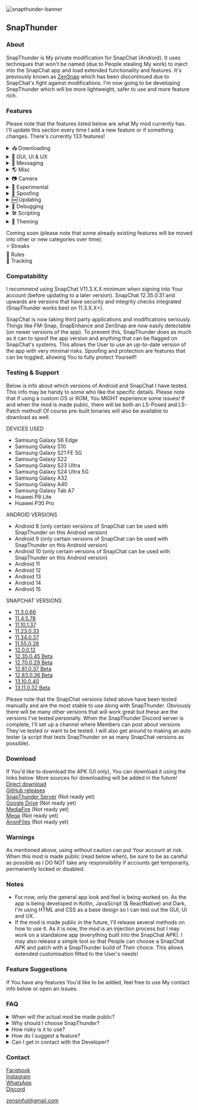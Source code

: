 ![snapthunder-banner](https://github.com/user-attachments/assets/f607a584-48cc-4b31-ab8c-17e34fd3c6f1)
## SnapThunder

### About
SnapThunder is My private modification for SnapChat (Android). It uses techniques that won't be named (due to People stealing My work) to inject into the SnapChat app and load extended functionality and features. It's previously known as [ZenSnap](https://github.com/SinfulZen/ZenSnap) which has been discontinued due to SnapChat's fight against modifications. I'm now going to be developing SnapThunder which will be more lightweight, safer to use and more feature rich.  

### Features  
Please note that the features listed below are what My mod currently has. I'll update this section every time I add a new feature or if something changes. There's currently 133 features!  

<details closed>
  <summary>📥 Downloading</summary>
   
  - `Media Downloading (Auto)`
  - `Self Media Download (Prevention)`
  - `Media Overlay Merging`
  - `Forced Image Format`
  - `Forced Voice Note Format`
  - `Profile Picture Download Button`
  - `Download Button (Opera)`
  - `Context Menu (Chat Downloading)`
  - `Media Logging`
  - `Custom Path Formatting` 
</details>

<details closed>
  <summary>🔌 GUI, UI & UX</summary>
  
  - `Friend Feed Menu Buttons` 
  - `Amoled Dark Mode`
  - `Friend Feed Message Preview` 
  - `Snap Preview`
  - `Bootstrap Override (Default Home Tab & Persistent App Appearance)`
  - `Enhanced Friend Map NameTags`
  - `Prevent Message Scrolling`
  - `Streak Expiration Info`
  - `Hide Friend Feed (Entry)`
  - `Hide Streak Restore Popups`
  - `Hide Quick Add (Friend Feed)`
  - `Hide Story Section` 
  - `Hide UI Components (Voice Record button, Call Buttons, etc)`
  - `Media Quick Info (Opera)`
  - `Old Bitmoji Selfie` 
  - `Disable SpotLight` 
  - `Hide SnapThunder Shortcut (Icon)`
  - `Vertical Story Viewer` 
  - `Message Indicators` 
  - `Stealth Mode Indicator` 
  - `Text Editing Override`
</details>  

<details closed>
  <summary>💬 Messaging</summary>
  
  - `Screenshot Detection Bypass` 
  - `Anonymous Story Viewing`
  - `Disable Story Rewatch Indicator`
  - `Hide "Peek-a-Peek"`
  - `Hide Bitmoji Presence` 
  - `Hide Typing Notifications` 
  - `Unlimited Snap Viewing`
  - `Auto Mark As Read` 
  - `Loop Media PlayBack`
  - `Disable Replay In Friend Feed`
  - `Half Swipe Notifier`
  - `Message Previewing`
  - `Call Confirmation`
  - `Message Auto Saving` 
  - `Prevent Notification Sending`
  - `Friend Actions Notifier`
  - `Enhanced Notifications` 
  - `Notifications Blacklist`
  - `Message Logging`
  - `Gallery Media Override`
  - `Media Metadata (Stripping)`
  - `Message Retention Policy (Bypass)`
  - `Message Action Restrictions (Bypass)`
  - `Remove Locked Group Status` 
 </details>

<details closed>
  <summary>🌎 Misc</summary>
 
  - `Enhanced Location`
  - `Location Update Suspending`
  - `Snapchat Plus` 
  - `Disable Confirmation Dialogs`
  - `Disable Metrics & Analytics`
  - `Disable Story Sections`
  - `Remove Ads`
  - `Disable Permission Requests`
  - `Disable Memories Snap Feed`
  - `Show Spotlight Comments Usernames` 
  - `Video Length Restriction (Bypass)`
  - `Default Video Playback Rate`
  - `Video Playback Rate (Slider)`
  - `Disable GMS Dialogs`
  - `Upload Source Quality (Forced)`
  - `Default Volume Controls (Forced)`
  - `Hide Active Music Status`
  - `Disable Snap Splitting`
</details>

<details closed>
  <summary>📷 Camera</summary>
  
  - `Disable Camera`
  - `Immersive Preview`
  - `Black Photos` 
  - `Custom Frame Rate  (Front & Back)`
  - `HEVC Recording`
  - `Camera Source Encoding (Forced)`
  - `Override Resolution (Front & Back)`
</details> 

<details closed>
  <summary>🧪 Experimental</summary>
  
  - `Session Events`
  - `Device Spoofing`
  - `Local Message Conversion`
  - `Enhanced Chat Action Menu`
  - `Media File Picker`
  - `Story Logging`
  - `Call Recording`
  - `Account Switcher`
  - `Message Editing` 
  - `App Passcode`
  - `Infinite Story Boosting`
  - `My Eyes Only Passcode (Bypass)`
  - `Disable SnapScore Delays`
  - `End-to-End Encryption`
  - `Beta Snapchat Plus Features`
  - `Custom Streaks Expiration (Formatting)`
  - `Friend Adding (Source Spoof)`
  - `Prevent Forced Logout`
</details>  

<details closed>
  <summary>🧿 Spoofing</summary>
   
  - `SnapChat Version`
  - `GMS Version`
  - `Installer Package Name`
  - `Device FingerPrint`
  - `Android ID`
  - `VPN Detection Prevention`
  - `Mock Location Detection Prevention`
  - `Randomize Persistent Device Token`
  - `Spoof IP Address`
  - `Spoof MAC Address`
  - `Spoof OS Status`
</details>

<details closed>
  <summary>🆕 Updating</summary>
   
  - `SnapChat Updates`
  - `SnapThunder Updates`
  - `Application Builds`
  - `App Debugging`

</details>

<details closed>
  <summary>🐞 Debugging</summary>
   
  - `Debug Logs`
  - `Logging`
  - `Config Management`
  - `Feature Loading`
  - `Auto Mapping`
  - `Security Implementations`

</details>

<details closed>
  <summary>🛠️ Scripting</summary>
   
  - `Script Store`
  - `Script Creator`
  - `Your Scripts`
  - `Upload To GitHub`
  - `Backup Scripts`
  - `Wipe Script Data`

</details>

<details closed>
  <summary>🎨 Theming</summary>
   
  - `Theme Store`
  - `Theme Creator`
  - `Default Themes`
  - `Experimental Theming`
  - `Your Themes`
  - `Upload To GitHub`
  - `Backup Themes`
  - `Wipe Theme Data`

</details>

Coming soon (please note that some already existing features will be moved into other or new categories over time):  
⚡ Streaks  
📜 Rules  
🎯 Tracking    

### Compatability
I recommend using SnapChat V11.3.X.X minimum when signing into Your account (before updating to a later version). SnapChat 12.35.0.31 and upwards are versions that have security and integrity checks integrated (SnapThunder works best on 11.3.X.X+).  

SnapChat is now taking third party applications and modifications seriously. Things like FM-Snap, SnapEnhance and ZenSnap are now easily detectable (on newer versions of the app). To prevent this, SnapThunder does as much as it can to spoof the app version and anything that can be flagged on SnapChat's systems. This allows the User to use an up-to-date version of the app with very minimal risks. Spoofing and protection are features that can be toggled, allowing You to fully protect Yourself!  

### Testing & Support
Below is info about which versions of Android and SnapChat I have tested. This info may be handy to some who like the specific details. Please note that if using a custom OS or ROM, You MIGHT experience some issues! If and when the mod is made public, there will be both an LS-Posed and LS-Patch method! Of course pre-built binaries will also be available to download as well.  

DEVICES USED  
- Samsung Galaxy S6 Edge  
- Samsung Galaxy S10  
- Samsung Galaxy S21 FE 5G  
- Samsung Galaxy S22  
- Samsung Galaxy S23 Ultra  
- Samsung Galaxy S24 Ultra 5G  
- Samsung Galaxy A32  
- Samsung Galaxy A40  
- Samsung Galaxy Tab A7  
- Huawei P8 Lite  
- Huawei P30 Pro  

ANDROID VERSIONS  
- Android 8 (only certain versions of SnapChat can be used with SnapThunder on this Android version)  
- Android 9 (only certain versions of SnapChat can be used with SnapThunder on this Android version)  
- Android 10 (only certain versions of SnapChat can be used with SnapThunder on this Android version)  
- Android 11  
- Android 12  
- Android 13  
- Android 14  
- Android 15

SNAPCHAT VERSIONS  
- [11.3.0.66](https://www.apkmirror.com/apk/snapchat/snapchat-11-3-0-66-release/snapchat-11-3-0-66-android-apk-download/)  
- [11.4.5.78](https://www.apkmirror.com/apk/snapchat/snapchat-11-4-5-78-release/snapchat-11-4-5-78-android-apk-download/)  
- [11.10.1.37](https://www.apkmirror.com/apk/snapchat/snapchat-11-10-1-37-release/snapchat-11-10-1-37-android-apk-download/)  
- [11.23.0.33](https://www.apkmirror.com/apk/snapchat/snapchat-11-23-0-33-release/snapchat-11-23-0-33-android-apk-download/)  
- [11.34.0.37](https://www.apkmirror.com/apk/snapchat/snapchat-11-34-0-37-release/snapchat-11-34-0-37-android-apk-download/)  
- [11.55.0.28](https://www.apkmirror.com/apk/snapchat/snapchat-11-55-0-28-release/snapchat-11-55-0-28-android-apk-download/)  
- [12.0.0.12](https://www.apkmirror.com/apk/snapchat/snapchat-12-0-0-12-release/snapchat-12-0-0-12-android-apk-download/)
- [12.35.0.45 Beta](https://www.apkmirror.com/apk/snapchat/snapchat-12-35-0-45-beta-release/snapchat-12-35-0-45-beta-android-apk-download/)
- [12.70.0.29 Beta](https://www.apkmirror.com/apk/snapchat/snapchat-12-70-0-29-beta-release/snapchat-12-70-0-29-beta-android-apk-download/)  
- [12.81.0.37 Beta](https://www.apkmirror.com/apk/snapchat/snapchat-12-81-0-37-beta-release/snapchat-12-81-0-37-beta-android-apk-download/)  
- [12.83.0.36 Beta](https://www.apkmirror.com/apk/snapchat/snapchat-12-83-0-36-beta-release/snapchat-12-83-0-36-beta-android-apk-download/)  
- [13.10.0.40](https://www.apkmirror.com/apk/snapchat/snapchat-13-10-0-40-release/snapchat-13-10-0-40-android-apk-download/)  
- [13.11.0.32 Beta](https://www.apkmirror.com/apk/snapchat/snapchat-13-11-0-32-beta-release/snapchat-13-11-0-32-beta-android-apk-download/)

Please note that the SnapChat versions listed above have been tested manually and are the most stable to use along with SnapThunder. Obviously there will be many other versions that will work great but these are the versions I've tested personally. When the SnapThunder Discord server is complete, I'll set up a channel where Members can post about versions They've tested or want to be tested. I will also get around to making an auto tester (a script that tests SnapThunder on as many SnapChat versions as possible).  

### Download
If You'd like to download the APK (UI only), You can download it using the links below. More sources for downloading will be added in the future!  
[Direct download](https://github.com/SinfulZen/SnapThunder/releases/download/1.0.0/SnapThunder-UI.apk)  
[GitHub releases](https://github.com/SinfulZen/SnapThunder/releases/tag/1.0.0)  
[SnapThunder Server](https://google.com/404) (Not ready yet)  
[Google Drive](https://google.com/404) (Not ready yet)  
[MediaFire](https://google.com/404) (Not ready yet)  
[Mega](https://google.com/404) (Not ready yet)  
[AnonFiles](https://google.com/404) (Not ready yet)  

### Warnings
As mentioned above, using without caution can put Your account at risk. When this mod is made public (read below when), be sure to be as careful as possible as I DO NOT take any responsibility if accounts get temporarily, permanently locked or disabled.  

### Notes
- For now, only the general app look and feel is being worked on. As the app is being developed in Kotlin, JavaScript (& ReactNative) and Dark, I'm using HTML and CSS as a base design so I can test out the GUI, UI and UX.
- If the mod is made public in the future, I'll release several methods on how to use it. As it is now, the mod is an injection process but I may work on a standalone app (everything built into the SnapChat APK). I may also release a simple tool so that People can choose a SnapChat APK and patch with a SnapThunder build of Their choice. This allows extended customisation fitted to the User's needs!

### Feature Suggestions
If You have any features You'd like to be added, feel free to use My contact info below or open an issues.  

### FAQ  
<details closed>
  <summary>When will the actual mod be made public?</summary>
   
`It depends on how much attention the project gets. There's no point in releasing something if People aren't interested in it.`

</details>

<details closed>
  <summary>Why should I choose SnapThunder?</summary>
   
`That's a great question! For those who use SnapEnhance, SnapThunder is quite similar but is more lightweight, feature rich and safer to use.`

</details>

<details closed>
  <summary>How risky is it to use?</summary>
   
`SnapChat is now taking a stand against 3rd party installments and modifications. SnapThunder ensures that Your account won't be flagged. Of course it's not 100% fool-proof but I'd say 99% is good enough!`

</details>

<details closed>
  <summary>How do I suggest a feature?</summary>
   
`By getting in contact using the info at the bottom of the description or opening an issue.`

</details>

<details closed>
  <summary>Can I get in contact with the Developer?</summary>
   
`Of course You can! As mentioned above, use the contact info below or open an issue to get My attention and I'll reply ASAP. I will eventually create a Discord server and a Telegram group for My other Android mods.`

</details>

### Contact
[Facebook](https://facebook.com/sinful.zen)  
[Instagram](https://instagram.com/zen.sinful)  
[WhatsApp](https://wa.me/07551349188)  
[Discord](https://discord.com/users/785812234667556877)  

[zensinful@gmail.com](https://gmail.com)  

